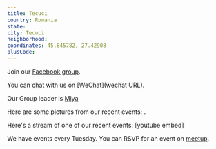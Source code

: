 ```yaml
---
title: Tecuci
country: Romania
state: 
city: Tecuci
neighborhood: 
coordinates: 45.845782, 27.42908
plusCode:
---
```

Join our [Facebook group](https://www.facebook.com/groups/745118002278303).

You can chat with us on [WeChat](wechat URL).

Our Group leader is [Miya](freecodecamp.org/miya)

Here are some pictures from our recent events:
![]().

Here's a stream of one of our recent events:
[youtube embed]

We have events every Tuesday. You can RSVP for an event on [meetup](meetupurl).
